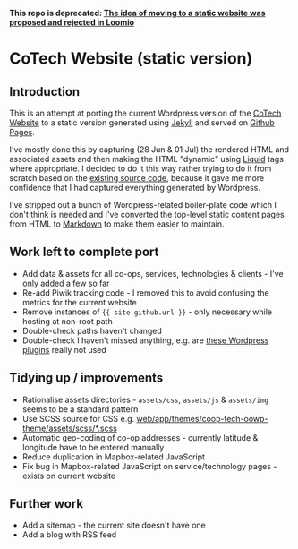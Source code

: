__This repo is deprecated: [The idea of moving to a static website was proposed and rejected in Loomio](https://www.loomio.org/d/FnHRkxCO)__

# CoTech Website (static version)

## Introduction

This is an attempt at porting the current Wordpress version of the [CoTech Website][] to a static version generated using [Jekyll][] and served on [Github Pages][].

I've mostly done this by capturing (28 Jun & 01 Jul) the rendered HTML and associated assets and then making the HTML "dynamic" using [Liquid][] tags where appropriate. I decided to do it this way rather trying to do it from scratch based on the [existing source code][cotech-website-repo], because it gave me more confidence that I had captured everything generated by Wordpress.

I've stripped out a bunch of Wordpress-related boiler-plate code which I don't think is needed and I've converted the top-level static content pages from HTML to [Markdown][] to make them easier to maintain.

## Work left to complete port

* Add data & assets for all co-ops, services, technologies & clients - I've only added a few so far
* Re-add Piwik tracking code - I removed this to avoid confusing the metrics for the current website
* Remove instances of `{{ site.github.url }}` - only necessary while hosting at non-root path
* Double-check paths haven't changed
* Double-check I haven't missed anything, e.g. are [these Wordpress plugins][cotech-website-wp-plugins] really not used

## Tidying up / improvements

* Rationalise assets directories - `assets/css`, `assets/js` & `assets/img` seems to be a standard pattern
* Use SCSS source for CSS e.g. [web/app/themes/coop-tech-oowp-theme/assets/scss/*.scss][cotech-website-scss-directory]
* Automatic geo-coding of co-op addresses - currently latitude & longitude have to be entered manually
* Reduce duplication in Mapbox-related JavaScript
* Fix bug in Mapbox-related JavaScript on service/technology pages - exists on current website

## Further work

* Add a sitemap - the current site doesn't have one
* Add a blog with RSS feed

[CoTech Website]: https://www.coops.tech/
[Jekyll]: https://jekyllrb.com/
[Github Pages]: https://pages.github.com/
[cotech-website-repo]: https://github.com/cotech/website/
[Markdown]: https://daringfireball.net/projects/markdown/
[Liquid]: https://shopify.github.io/liquid/
[cotech-website-scss-directory]: https://github.com/cotech/website/tree/master/web/app/themes/coop-tech-oowp-theme/assets/scss
[cotech-website-wp-plugins]: https://github.com/cotech/website/tree/master/web/app/plugins
